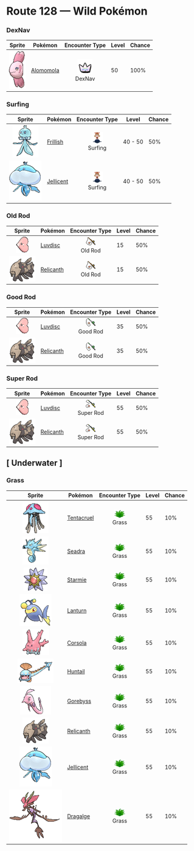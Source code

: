 # Route 128 — Wild Pokémon

### DexNav

| Sprite | Pokémon | Encounter Type | Level | Chance |
|:------:|---------|:--------------:|-------|--------|
| ![Alomomola](../../assets/sprites/alomomola/front.gif "Alomomola: It gently holds injured and weak Pokémon in its fins. Its special membrane heals their wounds.") | [Alomomola](../../pokemon/alomomola.md/) | ![DexNav](../../assets/encounter_types/dexnav.png "DexNav")<br>DexNav | 50 | 100% |

### Surfing

| Sprite | Pokémon | Encounter Type | Level | Chance |
|:------:|---------|:--------------:|-------|--------|
| ![Frillish](../../assets/sprites/frillish/front.gif "Frillish: If its veil-like arms stun and wrap a foe, that foe will be dragged miles below the surface, never to return.") | [Frillish](../../pokemon/frillish.md/) | ![Surfing](../../assets/encounter_types/surfing.png "Surfing")<br>Surfing | 40 - 50 | 50% |
| ![Jellicent](../../assets/sprites/jellicent/front.gif "Jellicent: The fate of the ships and crew that wander into Jellicent’s habitat: all sunken, all lost, all vanished.") | [Jellicent](../../pokemon/jellicent.md/) | ![Surfing](../../assets/encounter_types/surfing.png "Surfing")<br>Surfing | 40 - 50 | 50% |

### Old Rod

| Sprite | Pokémon | Encounter Type | Level | Chance |
|:------:|---------|:--------------:|-------|--------|
| ![Luvdisc](../../assets/sprites/luvdisc/front.gif "Luvdisc: Luvdisc’s heart-shaped body is a symbol of love and romance. It is said that any couple meeting this Pokémon is promised a loving relationship that never ends.") | [Luvdisc](../../pokemon/luvdisc.md/) | ![Old Rod](../../assets/encounter_types/old_rod.png "Old Rod")<br>Old Rod | 15 | 50% |
| ![Relicanth](../../assets/sprites/relicanth/front.gif "Relicanth: Relicanth is a rare species that was discovered in deep-sea explorations. This Pokémon’s body withstands the enormous water pressure of the ocean depths. Its body is covered in tough scales that are like craggy rocks.") | [Relicanth](../../pokemon/relicanth.md/) | ![Old Rod](../../assets/encounter_types/old_rod.png "Old Rod")<br>Old Rod | 15 | 50% |

### Good Rod

| Sprite | Pokémon | Encounter Type | Level | Chance |
|:------:|---------|:--------------:|-------|--------|
| ![Luvdisc](../../assets/sprites/luvdisc/front.gif "Luvdisc: Luvdisc’s heart-shaped body is a symbol of love and romance. It is said that any couple meeting this Pokémon is promised a loving relationship that never ends.") | [Luvdisc](../../pokemon/luvdisc.md/) | ![Good Rod](../../assets/encounter_types/good_rod.png "Good Rod")<br>Good Rod | 35 | 50% |
| ![Relicanth](../../assets/sprites/relicanth/front.gif "Relicanth: Relicanth is a rare species that was discovered in deep-sea explorations. This Pokémon’s body withstands the enormous water pressure of the ocean depths. Its body is covered in tough scales that are like craggy rocks.") | [Relicanth](../../pokemon/relicanth.md/) | ![Good Rod](../../assets/encounter_types/good_rod.png "Good Rod")<br>Good Rod | 35 | 50% |

### Super Rod

| Sprite | Pokémon | Encounter Type | Level | Chance |
|:------:|---------|:--------------:|-------|--------|
| ![Luvdisc](../../assets/sprites/luvdisc/front.gif "Luvdisc: Luvdisc’s heart-shaped body is a symbol of love and romance. It is said that any couple meeting this Pokémon is promised a loving relationship that never ends.") | [Luvdisc](../../pokemon/luvdisc.md/) | ![Super Rod](../../assets/encounter_types/super_rod.png "Super Rod")<br>Super Rod | 55 | 50% |
| ![Relicanth](../../assets/sprites/relicanth/front.gif "Relicanth: Relicanth is a rare species that was discovered in deep-sea explorations. This Pokémon’s body withstands the enormous water pressure of the ocean depths. Its body is covered in tough scales that are like craggy rocks.") | [Relicanth](../../pokemon/relicanth.md/) | ![Super Rod](../../assets/encounter_types/super_rod.png "Super Rod")<br>Super Rod | 55 | 50% |

## [ Underwater ]

### Grass

| Sprite | Pokémon | Encounter Type | Level | Chance |
|:------:|---------|:--------------:|-------|--------|
| ![Tentacruel](../../assets/sprites/tentacruel/front.gif "Tentacruel: Tentacruel has tentacles that can be freely elongated and shortened at will. It ensnares prey with its tentacles and weakens the prey by dosing it with a harsh toxin. It can catch up to 80 prey at the same time.") | [Tentacruel](../../pokemon/tentacruel.md/) | ![Grass](../../assets/encounter_types/grass.png "Grass")<br>Grass | 55 | 10% |
| ![Seadra](../../assets/sprites/seadra/front.gif "Seadra: Seadra generates whirlpools by spinning its body. The whirlpools are strong enough to swallow even fishing boats. This Pokémon weakens prey with these currents, then swallows it whole.") | [Seadra](../../pokemon/seadra.md/) | ![Grass](../../assets/encounter_types/grass.png "Grass")<br>Grass | 55 | 10% |
| ![Starmie](../../assets/sprites/starmie/front.gif "Starmie: Starmie swims through water by spinning its star-shaped body as if it were a propeller on a ship. The core at the center of this Pokémon’s body glows in seven colors.") | [Starmie](../../pokemon/starmie.md/) | ![Grass](../../assets/encounter_types/grass.png "Grass")<br>Grass | 55 | 10% |
| ![Lanturn](../../assets/sprites/lanturn/front.gif "Lanturn: Lanturn is known to emit light. If you peer down into the dark sea from a ship at night, you can sometimes see this Pokémon’s light rising from the depths where it swims. It gives the sea an appearance of a starlit night.") | [Lanturn](../../pokemon/lanturn.md/) | ![Grass](../../assets/encounter_types/grass.png "Grass")<br>Grass | 55 | 10% |
| ![Corsola](../../assets/sprites/corsola/front.gif "Corsola: Clusters of Corsola congregate in warm seas where they serve as ideal hiding places for smaller Pokémon. When the water temperature falls, this Pokémon migrates to the southern seas.") | [Corsola](../../pokemon/corsola.md/) | ![Grass](../../assets/encounter_types/grass.png "Grass")<br>Grass | 55 | 10% |
| ![Huntail](../../assets/sprites/huntail/front.gif "Huntail: Huntail’s tail is shaped like a fish. It uses the tail to attract prey, then swallows the prey whole with its large, gaping mouth. This Pokémon swims by wiggling its slender body like a snake.") | [Huntail](../../pokemon/huntail.md/) | ![Grass](../../assets/encounter_types/grass.png "Grass")<br>Grass | 55 | 10% |
| ![Gorebyss](../../assets/sprites/gorebyss/front.gif "Gorebyss: Although Gorebyss is the very picture of elegance and beauty while swimming, it is also cruel. When it spots prey, this Pokémon inserts its thin mouth into the prey’s body and drains the prey of its body fluids.") | [Gorebyss](../../pokemon/gorebyss.md/) | ![Grass](../../assets/encounter_types/grass.png "Grass")<br>Grass | 55 | 10% |
| ![Relicanth](../../assets/sprites/relicanth/front.gif "Relicanth: Relicanth is a rare species that was discovered in deep-sea explorations. This Pokémon’s body withstands the enormous water pressure of the ocean depths. Its body is covered in tough scales that are like craggy rocks.") | [Relicanth](../../pokemon/relicanth.md/) | ![Grass](../../assets/encounter_types/grass.png "Grass")<br>Grass | 55 | 10% |
| ![Jellicent](../../assets/sprites/jellicent/front.gif "Jellicent: The fate of the ships and crew that wander into Jellicent’s habitat: all sunken, all lost, all vanished.") | [Jellicent](../../pokemon/jellicent.md/) | ![Grass](../../assets/encounter_types/grass.png "Grass")<br>Grass | 55 | 10% |
| ![Dragalge](../../assets/sprites/dragalge/front.gif "Dragalge: Tales are told of ships that wander into seas where Dragalge live, never to return.") | [Dragalge](../../pokemon/dragalge.md/) | ![Grass](../../assets/encounter_types/grass.png "Grass")<br>Grass | 55 | 10% |

